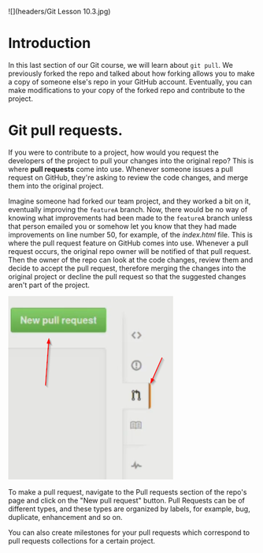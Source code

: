 ![](headers/Git Lesson 10.3.jpg)

# Introduction

In this last section of our Git course, we will learn about `git pull`. We previously forked the repo and talked about how forking allows you to make a copy of someone else's repo in your GitHub account. Eventually, you can make modifications to your copy of the forked repo and contribute to the project.

# Git pull requests.

If you were to contribute to a project, how would you request the developers of the project to pull your changes into the original repo? This is where **pull requests** come into use. Whenever someone issues a pull request on GitHub, they're asking to review the code changes, and merge them into the original project.

Imagine someone had forked our team project, and they worked a bit on it, eventually improving the `featureA` branch. Now, there would be no way of knowing what improvements had been made to the `featureA` branch unless that person emailed you or somehow let you know that they had made improvements on line number 50, for example, of the *index.html* file. This is where the pull request feature on GitHub comes into use. Whenever a pull request occurs, the original repo owner will be notified of that pull request. Then the owner of the repo can look at the code changes, review them and decide to accept the pull request, therefore merging the changes into the original project or decline the pull request so that the suggested changes aren't part of the project.

![](img/10-3_pr.png)

To make a pull request, navigate to the Pull requests section of the repo's page and click on the "New pull request" button. Pull Requests can be of different types, and these types are organized by labels, for example, bug, duplicate, enhancement and so on.

You can also create milestones for your pull requests which correspond to pull requests collections for a certain project.